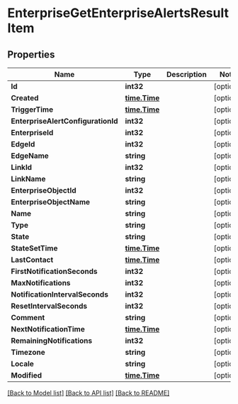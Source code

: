 # EnterpriseGetEnterpriseAlertsResultItem

## Properties

Name | Type | Description | Notes
------------ | ------------- | ------------- | -------------
**Id** | **int32** |  | [optional] 
**Created** | [**time.Time**](time.Time.md) |  | [optional] 
**TriggerTime** | [**time.Time**](time.Time.md) |  | [optional] 
**EnterpriseAlertConfigurationId** | **int32** |  | [optional] 
**EnterpriseId** | **int32** |  | [optional] 
**EdgeId** | **int32** |  | [optional] 
**EdgeName** | **string** |  | [optional] 
**LinkId** | **int32** |  | [optional] 
**LinkName** | **string** |  | [optional] 
**EnterpriseObjectId** | **int32** |  | [optional] 
**EnterpriseObjectName** | **string** |  | [optional] 
**Name** | **string** |  | [optional] 
**Type** | **string** |  | [optional] 
**State** | **string** |  | [optional] 
**StateSetTime** | [**time.Time**](time.Time.md) |  | [optional] 
**LastContact** | [**time.Time**](time.Time.md) |  | [optional] 
**FirstNotificationSeconds** | **int32** |  | [optional] 
**MaxNotifications** | **int32** |  | [optional] 
**NotificationIntervalSeconds** | **int32** |  | [optional] 
**ResetIntervalSeconds** | **int32** |  | [optional] 
**Comment** | **string** |  | [optional] 
**NextNotificationTime** | [**time.Time**](time.Time.md) |  | [optional] 
**RemainingNotifications** | **int32** |  | [optional] 
**Timezone** | **string** |  | [optional] 
**Locale** | **string** |  | [optional] 
**Modified** | [**time.Time**](time.Time.md) |  | [optional] 

[[Back to Model list]](../README.md#documentation-for-models) [[Back to API list]](../README.md#documentation-for-api-endpoints) [[Back to README]](../README.md)


